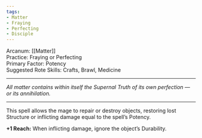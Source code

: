 ```yaml
---
tags:
- Matter
- Fraying
- Perfecting
- Disciple
---
```


Arcanum: [[Matter]]\
Practice: Fraying or Perfecting\
Primary Factor: Potency\
Suggested Rote Skills: Crafts, Brawl, Medicine

---

_All matter contains within itself the Supernal Truth of its own perfection — or its annihilation._

---

This spell allows the mage to repair or destroy objects, restoring lost Structure or inflicting damage equal to the spell’s Potency.

**+1 Reach:** When inflicting damage, ignore the object’s Durability.